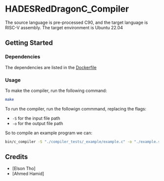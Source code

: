 # HADESRedDragonC_Compiler

The source language is pre-processed C90, and the target language is RISC-V assembly. The target environment is Ubuntu 22.04

## Getting Started

### Dependencies
The dependencies are listed in the [Dockerfile](https://github.com/3lson/HADESRedDragonC_Compiler/blob/main/Dockerfile)

### Usage
To make the compiler, run the following command:
```bash
make
```
To run the compiler, run the followign commmand, replacing the flags:
- `-S` for the input file path
- `-o` for the output file path

So to compile an example program we can:
```bash
bin/c_compiler -S "./compiler_tests/_example/example.c" -o "./example.s"
```
## Credits 
- [Elson Tho]
- [Ahmed Hamid]

